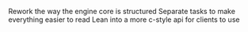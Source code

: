Rework the way the engine core is structured
Separate tasks to make everything easier to read
Lean into a more c-style api for clients to use

